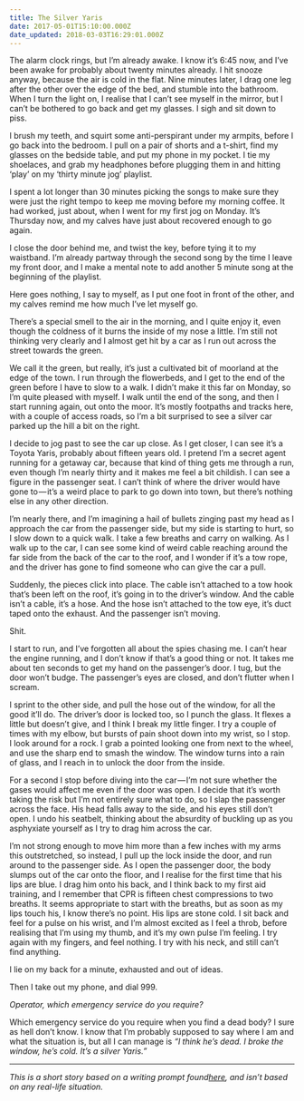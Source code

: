 ```yaml
---
title: The Silver Yaris
date: 2017-05-01T15:10:00.000Z
date_updated: 2018-03-03T16:29:01.000Z
---
```


The alarm clock rings, but I’m already awake. I know it’s 6:45 now, and I’ve been awake for probably about twenty minutes already. I hit snooze anyway, because the air is cold in the flat. Nine minutes later, I drag one leg after the other over the edge of the bed, and stumble into the bathroom. When I turn the light on, I realise that I can’t see myself in the mirror, but I can’t be bothered to go back and get my glasses. I sigh and sit down to piss.

I brush my teeth, and squirt some anti-perspirant under my armpits, before I go back into the bedroom. I pull on a pair of shorts and a t-shirt, find my glasses on the bedside table, and put my phone in my pocket. I tie my shoelaces, and grab my headphones before plugging them in and hitting ‘play’ on my ‘thirty minute jog’ playlist.

I spent a lot longer than 30 minutes picking the songs to make sure they were just the right tempo to keep me moving before my morning coffee. It had worked, just about, when I went for my first jog on Monday. It’s Thursday now, and my calves have just about recovered enough to go again.

I close the door behind me, and twist the key, before tying it to my waistband. I’m already partway through the second song by the time I leave my front door, and I make a mental note to add another 5 minute song at the beginning of the playlist.

Here goes nothing, I say to myself, as I put one foot in front of the other, and my calves remind me how much I’ve let myself go.

There’s a special smell to the air in the morning, and I quite enjoy it, even though the coldness of it burns the inside of my nose a little. I’m still not thinking very clearly and I almost get hit by a car as I run out across the street towards the green.

We call it the green, but really, it’s just a cultivated bit of moorland at the edge of the town. I run through the flowerbeds, and I get to the end of the green before I have to slow to a walk. I didn’t make it this far on Monday, so I’m quite pleased with myself. I walk until the end of the song, and then I start running again, out onto the moor. It’s mostly footpaths and tracks here, with a couple of access roads, so I’m a bit surprised to see a silver car parked up the hill a bit on the right.

I decide to jog past to see the car up close. As I get closer, I can see it’s a Toyota Yaris, probably about fifteen years old. I pretend I’m a secret agent running for a getaway car, because that kind of thing gets me through a run, even though I’m nearly thirty and it makes me feel a bit childish. I can see a figure in the passenger seat. I can’t think of where the driver would have gone to — it’s a weird place to park to go down into town, but there’s nothing else in any other direction.

I’m nearly there, and I’m imagining a hail of bullets zinging past my head as I approach the car from the passenger side, but my side is starting to hurt, so I slow down to a quick walk. I take a few breaths and carry on walking. As I walk up to the car, I can see some kind of weird cable reaching around the far side from the back of the car to the roof, and I wonder if it’s a tow rope, and the driver has gone to find someone who can give the car a pull.

Suddenly, the pieces click into place. The cable isn’t attached to a tow hook that’s been left on the roof, it’s going in to the driver’s window. And the cable isn’t a cable, it’s a hose. And the hose isn’t attached to the tow eye, it’s duct taped onto the exhaust. And the passenger isn’t moving.

Shit.

I start to run, and I’ve forgotten all about the spies chasing me. I can’t hear the engine running, and I don’t know if that’s a good thing or not. It takes me about ten seconds to get my hand on the passenger’s door. I tug, but the door won’t budge. The passenger’s eyes are closed, and don’t flutter when I scream.

I sprint to the other side, and pull the hose out of the window, for all the good it’ll do. The driver’s door is locked too, so I punch the glass. It flexes a little but doesn’t give, and I think I break my little finger. I try a couple of times with my elbow, but bursts of pain shoot down into my wrist, so I stop. I look around for a rock. I grab a pointed looking one from next to the wheel, and use the sharp end to smash the window. The window turns into a rain of glass, and I reach in to unlock the door from the inside.

For a second I stop before diving into the car — I’m not sure whether the gases would affect me even if the door was open. I decide that it’s worth taking the risk but I’m not entirely sure what to do, so I slap the passenger across the face. His head falls away to the side, and his eyes still don’t open. I undo his seatbelt, thinking about the absurdity of buckling up as you asphyxiate yourself as I try to drag him across the car.

I’m not strong enough to move him more than a few inches with my arms this outstretched, so instead, I pull up the lock inside the door, and run around to the passenger side. As I open the passenger door, the body slumps out of the car onto the floor, and I realise for the first time that his lips are blue. I drag him onto his back, and I think back to my first aid training, and I remember that CPR is fifteen chest compressions to two breaths. It seems appropriate to start with the breaths, but as soon as my lips touch his, I know there’s no point. His lips are stone cold. I sit back and feel for a pulse on his wrist, and I’m almost excited as I feel a throb, before realising that I’m using my thumb, and it’s my own pulse I’m feeling. I try again with my fingers, and feel nothing. I try with his neck, and still can’t find anything.

I lie on my back for a minute, exhausted and out of ideas.

Then I take out my phone, and dial 999.

_Operator, which emergency service do you require?_

Which emergency service do you require when you find a dead body? I sure as hell don’t know. I know that I’m probably supposed to say where I am and what the situation is, but all I can manage is _“I think he’s dead. I broke the window, he’s cold. It’s a silver Yaris.”_

---

_This is a short story based on a writing prompt found_[_here_](http://letswriteashortstory.com/short-story-ideas/)_, and isn’t based on any real-life situation._
